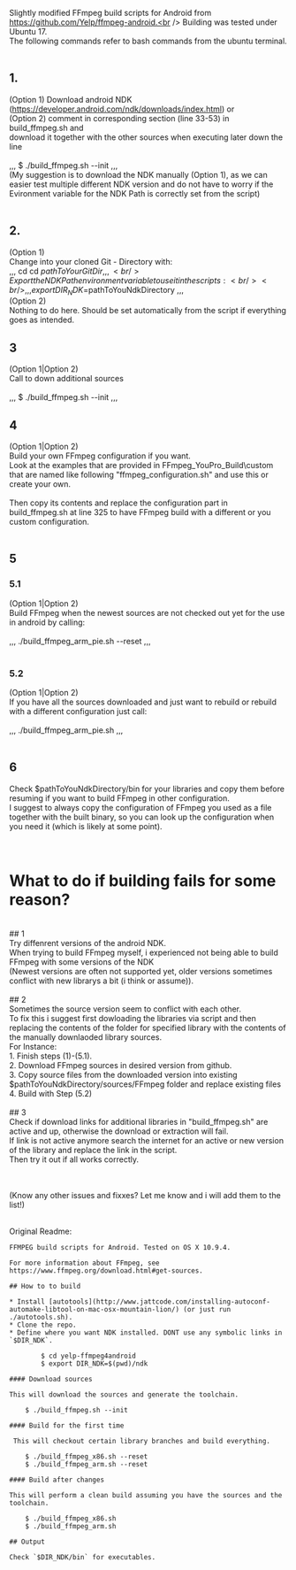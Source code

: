 Slightly modified FFmpeg build scripts for Android from https://github.com/Yelp/ffmpeg-android.<br />
Building was tested under Ubuntu 17.<br />
The following commands refer to bash commands from the ubuntu terminal.<br /><br />

## 1. <br />
(Option 1) Download android NDK (https://developer.android.com/ndk/downloads/index.html) or <br />
(Option 2) comment in corresponding section (line 33-53) in build_ffmpeg.sh and <br />
download it together with the other sources when executing later down the line <br />
<br />
,,,
$ ./build_ffmpeg.sh --init
,,,
<br />
(My suggestion is to download the NDK manually (Option 1), as we can easier test multiple different NDK version and do not have to worry if the Evironment variable for the NDK
Path is correctly set from the script)
<br /><br />
## 2.<br />
(Option 1)<br />
Change into your cloned Git - Directory with:
<br />
,,,
cd
cd $pathToYourGitDir
,,,
<br />
Export the NDK Path environment variable to use it in the scripts:<br />
<br />
,,,
export DIR_NDK=$pathToYouNdkDirectory
,,,
<br />
(Option 2)<br />
Nothing to do here. Should be set automatically from the script if everything goes as intended.
<br />
## 3<br />
(Option 1|Option 2)<br />
Call to down additional sources<br />
<br />
,,,
$ ./build_ffmpeg.sh --init
,,,
<br />
## 4<br />
(Option 1|Option 2)<br />
Build your own FFmpeg configuration if you want.<br />
Look at the examples that are provided in FFmpeg_YouPro_Build\custom that are named like following "ffmpeg_configuration.sh" and 
use this or create your own.
<br /><br />
Then copy its contents and replace the configuration part in build_ffmpeg.sh at line 325 to have FFmpeg build with a different or you custom configuration.
<br /><br />
## 5<br />
### 5.1<br />
(Option 1|Option 2)<br />
Build FFmpeg when the newest sources are not checked out yet for the use in android by calling:<br />
<br />
,,,
./build_ffmpeg_arm_pie.sh --reset
,,,
<br />
<br />
### 5.2<br />
(Option 1|Option 2)<br />
If you have all the sources downloaded and just want to rebuild or rebuild with a different configuration just call:<br />
<br />
,,,
./build_ffmpeg_arm_pie.sh
,,,
<br /><br />
## 6<br />
Check $pathToYouNdkDirectory/bin for your libraries and copy them before resuming if you want to build FFmpeg in other configuration.<br />
I suggest to always copy the configuration of FFmpeg you used as a file together with the built binary, so you can look up the configuration when you need it (which is likely at some point).<br />
<br /><br />

# What to do if building fails for some reason?<br />
<br />
## 1<br />
Try diffenrent versions of the android NDK.<br />
When trying to build FFmpeg myself, i experienced not being able to build FFmpeg with some versions of the NDK <br />
(Newest versions are often not supported yet, older versions sometimes conflict with new librarys a bit (i think or assume)).<br />
<br />
## 2<br />
Sometimes the source version seem to conflict with each other.<br />
To fix this i suggest first dowloading the libraries via script and then replacing the contents of the folder for specified library with the contents of the manually downlaoded library sources.<br />
For Instance:<br />
1. Finish steps (1)-(5.1).<br />
2. Download FFmpeg sources in desired version from github.<br />
3. Copy source files from the downloaded version into existing $pathToYouNdkDirectory/sources/FFmpeg folder and replace existing files<br />
4. Build with Step (5.2) <br />
<br />
## 3<br />
Check if download links for additional libraries in "build_ffmpeg.sh" are active and up, otherwise the download or extraction will fail.<br />
If link is not active anymore search the internet for an active or new version of the library and replace the link in the script.<br />
Then try it out if all works correctly.<br />
<br /><br />

(Know any other issues and fixxes? Let me know and i will add them to the list!)
<br /><br />

Original Readme:<br />

```
FFMPEG build scripts for Android. Tested on OS X 10.9.4.

For more information about FFmpeg, see https://www.ffmpeg.org/download.html#get-sources.

## How to to build

* Install [autotools](http://www.jattcode.com/installing-autoconf-automake-libtool-on-mac-osx-mountain-lion/) (or just run ./autotools.sh).
* Clone the repo.
* Define where you want NDK installed. DONT use any symbolic links in `$DIR_NDK`.

        $ cd yelp-ffmpeg4android
        $ export DIR_NDK=$(pwd)/ndk

#### Download sources

This will download the sources and generate the toolchain.

    $ ./build_ffmpeg.sh --init

#### Build for the first time

 This will checkout certain library branches and build everything.

    $ ./build_ffmpeg_x86.sh --reset
    $ ./build_ffmpeg_arm.sh --reset

#### Build after changes

This will perform a clean build assuming you have the sources and the toolchain.

    $ ./build_ffmpeg_x86.sh
    $ ./build_ffmpeg_arm.sh

## Output

Check `$DIR_NDK/bin` for executables.
```